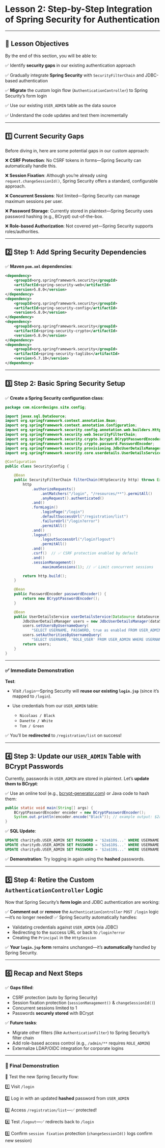 # Lesson 2: Step-by-Step Integration of Spring Security for Authentication

---

## 🎯 Lesson Objectives

By the end of this section, you will be able to:

✅ Identify **security gaps** in our existing authentication approach

✅ Gradually integrate **Spring Security** with `SecurityFilterChain` and JDBC-based authentication

✅ **Migrate** the custom login flow (`AuthenticationController`) to Spring Security’s form login

✅ Use our existing `USER_ADMIN` table as the data source

✅ Understand the code updates and test them incrementally

---

## 1️⃣ Current Security Gaps

Before diving in, here are some potential gaps in our custom approach:

❌ **CSRF Protection**: No CSRF tokens in forms—Spring Security can automatically handle this.

❌ **Session Fixation**: Although you’re already using `request.changeSessionId()`, Spring Security offers a standard, configurable approach.

❌ **Concurrent Sessions**: Not limited—Spring Security can manage maximum sessions per user.

❌ **Password Storage**: Currently stored in plaintext—Spring Security uses password hashing (e.g., BCrypt) out-of-the-box.

❌ **Role-based Authorization**: Not covered yet—Spring Security supports roles/authorities.

---

## 2️⃣ Step 1: Add Spring Security Dependencies

✅ **Maven `pom.xml` dependencies**:

```xml
<dependency>
    <groupId>org.springframework.security</groupId>
    <artifactId>spring-security-web</artifactId>
    <version>5.8.0</version>
</dependency>
<dependency>
    <groupId>org.springframework.security</groupId>
    <artifactId>spring-security-config</artifactId>
    <version>5.8.0</version>
</dependency>
<dependency>
    <groupId>org.springframework.security</groupId>
    <artifactId>spring-security-crypto</artifactId>
    <version>5.8.0</version>
</dependency>
<dependency>
    <groupId>org.springframework.security</groupId>
    <artifactId>spring-security-taglibs</artifactId>
    <version>5.7.10</version>
</dependency>
```

---

## 3️⃣ Step 2: Basic Spring Security Setup

✅ **Create a Spring Security configuration class**:

```java
package com.nicordesigns.site.config;

import javax.sql.DataSource;
import org.springframework.context.annotation.Bean;
import org.springframework.context.annotation.Configuration;
import org.springframework.security.config.annotation.web.builders.HttpSecurity;
import org.springframework.security.web.SecurityFilterChain;
import org.springframework.security.crypto.bcrypt.BCryptPasswordEncoder;
import org.springframework.security.crypto.password.PasswordEncoder;
import org.springframework.security.provisioning.JdbcUserDetailsManager;
import org.springframework.security.core.userdetails.UserDetailsService;

@Configuration
public class SecurityConfig {

    @Bean
    public SecurityFilterChain filterChain(HttpSecurity http) throws Exception {
        http
            .authorizeRequests()
                .antMatchers("/login", "/resources/**").permitAll()
                .anyRequest().authenticated()
            .and()
            .formLogin()
                .loginPage("/login")
                .defaultSuccessUrl("/registration/list")
                .failureUrl("/login?error")
                .permitAll()
            .and()
            .logout()
                .logoutSuccessUrl("/login?logout")
                .permitAll()
            .and()
            .csrf()  // ✅ CSRF protection enabled by default
            .and()
            .sessionManagement()
                .maximumSessions(1); // ✅ Limit concurrent sessions

        return http.build();
    }

    @Bean
    public PasswordEncoder passwordEncoder() {
        return new BCryptPasswordEncoder();
    }

    @Bean
    public UserDetailsService userDetailsService(DataSource dataSource) {
        JdbcUserDetailsManager users = new JdbcUserDetailsManager(dataSource);
        users.setUsersByUsernameQuery(
            "SELECT USERNAME, PASSWORD, true as enabled FROM USER_ADMIN WHERE USERNAME = ?");
        users.setAuthoritiesByUsernameQuery(
            "SELECT USERNAME, 'ROLE_USER' FROM USER_ADMIN WHERE USERNAME = ?");
        return users;
    }
}
```

---

### ✅ Immediate **Demonstration**

**Test**:

* Visit `/login`—Spring Security will **reuse our existing `login.jsp`** (since it’s mapped to `/login`).
* Use credentials from our `USER_ADMIN` table:

  * `Nicolaas / Black`
  * `Danette / White`
  * `Tom / Green`

✅ You’ll be **redirected** to `/registration/list` on success!

---

## 4️⃣ Step 3: Update our `USER_ADMIN` Table with BCrypt Passwords

Currently, passwords in `USER_ADMIN` are stored in plaintext. Let’s **update them to BCrypt**:

✅ Use an online tool (e.g., [bcrypt-generator.com](https://bcrypt-generator.com/)) or Java code to hash them:

```java
public static void main(String[] args) {
    BCryptPasswordEncoder encoder = new BCryptPasswordEncoder();
    System.out.println(encoder.encode("Black")); // example output: $2a$10$...
}
```

✅ **SQL Update**:

```sql
UPDATE charitydb.USER_ADMIN SET PASSWORD = '$2a$10$...' WHERE USERNAME = 'Nicolaas';
UPDATE charitydb.USER_ADMIN SET PASSWORD = '$2a$10$...' WHERE USERNAME = 'Danette';
UPDATE charitydb.USER_ADMIN SET PASSWORD = '$2a$10$...' WHERE USERNAME = 'Tom';
```

✅ **Demonstration**:
Try logging in again using the **hashed** passwords.

---

## 5️⃣ Step 4: Retire the Custom `AuthenticationController` Logic

Now that Spring Security’s **form login** and JDBC authentication are working:

✅ **Comment out** or **remove** the `AuthenticationController` `POST /login` logic—it’s no longer needed!
✅ Spring Security automatically handles:

* Validating credentials against `USER_ADMIN` (via JDBC)
* Redirecting to the success URL or back to `/login?error`
* Creating the `Principal` in the `HttpSession`

✅ **Your `login.jsp` form** remains unchanged—it’s **automatically** handled by Spring Security.

---

## 6️⃣ Recap and Next Steps

✅ **Gaps filled**:

* CSRF protection (auto by Spring Security)
* Session fixation protection (`sessionManagement()` & `changeSessionId()`)
* Concurrent sessions limited to 1
* Passwords **securely stored** with BCrypt

✅ **Future tasks**:

* Migrate other filters (like `AuthenticationFilter`) to Spring Security’s filter chain
* Add role-based access control (e.g., `/admin/**` requires `ROLE_ADMIN`)
* Externalize LDAP/OIDC integration for corporate logins

---

### 🚀 Final Demonstration

🔎 Test the new Spring Security flow:

1️⃣ Visit `/login`

2️⃣ Log in with an updated **hashed** password from `USER_ADMIN`

3️⃣ Access `/registration/list`—✅ protected!

4️⃣ Test `/logout`—✅ redirects back to `/login`

5️⃣ Confirm `session fixation` protection (`changeSessionId()` logs confirm new session)


